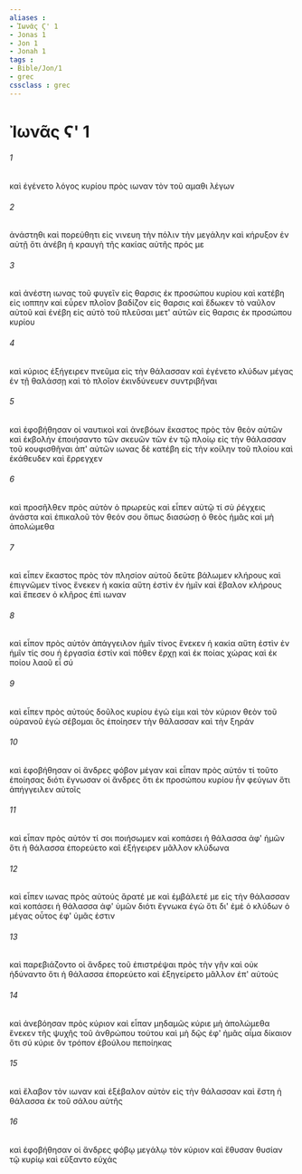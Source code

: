 ```yaml
---
aliases : 
- Ἰωνᾶς Ϛ' 1
- Jonas 1
- Jon 1
- Jonah 1
tags : 
- Bible/Jon/1
- grec
cssclass : grec
---
```


# Ἰωνᾶς Ϛ' 1

###### 1
καὶ ἐγένετο λόγος κυρίου πρὸς ιωναν τὸν τοῦ αμαθι λέγων
###### 2
ἀνάστηθι καὶ πορεύθητι εἰς νινευη τὴν πόλιν τὴν μεγάλην καὶ κήρυξον ἐν αὐτῇ ὅτι ἀνέβη ἡ κραυγὴ τῆς κακίας αὐτῆς πρός με
###### 3
καὶ ἀνέστη ιωνας τοῦ φυγεῖν εἰς θαρσις ἐκ προσώπου κυρίου καὶ κατέβη εἰς ιοππην καὶ εὗρεν πλοῖον βαδίζον εἰς θαρσις καὶ ἔδωκεν τὸ ναῦλον αὐτοῦ καὶ ἐνέβη εἰς αὐτὸ τοῦ πλεῦσαι μετ' αὐτῶν εἰς θαρσις ἐκ προσώπου κυρίου
###### 4
καὶ κύριος ἐξήγειρεν πνεῦμα εἰς τὴν θάλασσαν καὶ ἐγένετο κλύδων μέγας ἐν τῇ θαλάσσῃ καὶ τὸ πλοῖον ἐκινδύνευεν συντριβῆναι
###### 5
καὶ ἐφοβήθησαν οἱ ναυτικοὶ καὶ ἀνεβόων ἕκαστος πρὸς τὸν θεὸν αὐτῶν καὶ ἐκβολὴν ἐποιήσαντο τῶν σκευῶν τῶν ἐν τῷ πλοίῳ εἰς τὴν θάλασσαν τοῦ κουφισθῆναι ἀπ' αὐτῶν ιωνας δὲ κατέβη εἰς τὴν κοίλην τοῦ πλοίου καὶ ἐκάθευδεν καὶ ἔρρεγχεν
###### 6
καὶ προσῆλθεν πρὸς αὐτὸν ὁ πρωρεὺς καὶ εἶπεν αὐτῷ τί σὺ ῥέγχεις ἀνάστα καὶ ἐπικαλοῦ τὸν θεόν σου ὅπως διασώσῃ ὁ θεὸς ἡμᾶς καὶ μὴ ἀπολώμεθα
###### 7
καὶ εἶπεν ἕκαστος πρὸς τὸν πλησίον αὐτοῦ δεῦτε βάλωμεν κλήρους καὶ ἐπιγνῶμεν τίνος ἕνεκεν ἡ κακία αὕτη ἐστὶν ἐν ἡμῖν καὶ ἔβαλον κλήρους καὶ ἔπεσεν ὁ κλῆρος ἐπὶ ιωναν
###### 8
καὶ εἶπον πρὸς αὐτόν ἀπάγγειλον ἡμῖν τίνος ἕνεκεν ἡ κακία αὕτη ἐστὶν ἐν ἡμῖν τίς σου ἡ ἐργασία ἐστίν καὶ πόθεν ἔρχῃ καὶ ἐκ ποίας χώρας καὶ ἐκ ποίου λαοῦ εἶ σύ
###### 9
καὶ εἶπεν πρὸς αὐτούς δοῦλος κυρίου ἐγώ εἰμι καὶ τὸν κύριον θεὸν τοῦ οὐρανοῦ ἐγὼ σέβομαι ὃς ἐποίησεν τὴν θάλασσαν καὶ τὴν ξηράν
###### 10
καὶ ἐφοβήθησαν οἱ ἄνδρες φόβον μέγαν καὶ εἶπαν πρὸς αὐτόν τί τοῦτο ἐποίησας διότι ἔγνωσαν οἱ ἄνδρες ὅτι ἐκ προσώπου κυρίου ἦν φεύγων ὅτι ἀπήγγειλεν αὐτοῖς
###### 11
καὶ εἶπαν πρὸς αὐτόν τί σοι ποιήσωμεν καὶ κοπάσει ἡ θάλασσα ἀφ' ἡμῶν ὅτι ἡ θάλασσα ἐπορεύετο καὶ ἐξήγειρεν μᾶλλον κλύδωνα
###### 12
καὶ εἶπεν ιωνας πρὸς αὐτούς ἄρατέ με καὶ ἐμβάλετέ με εἰς τὴν θάλασσαν καὶ κοπάσει ἡ θάλασσα ἀφ' ὑμῶν διότι ἔγνωκα ἐγὼ ὅτι δι' ἐμὲ ὁ κλύδων ὁ μέγας οὗτος ἐφ' ὑμᾶς ἐστιν
###### 13
καὶ παρεβιάζοντο οἱ ἄνδρες τοῦ ἐπιστρέψαι πρὸς τὴν γῆν καὶ οὐκ ἠδύναντο ὅτι ἡ θάλασσα ἐπορεύετο καὶ ἐξηγείρετο μᾶλλον ἐπ' αὐτούς
###### 14
καὶ ἀνεβόησαν πρὸς κύριον καὶ εἶπαν μηδαμῶς κύριε μὴ ἀπολώμεθα ἕνεκεν τῆς ψυχῆς τοῦ ἀνθρώπου τούτου καὶ μὴ δῷς ἐφ' ἡμᾶς αἷμα δίκαιον ὅτι σύ κύριε ὃν τρόπον ἐβούλου πεποίηκας
###### 15
καὶ ἔλαβον τὸν ιωναν καὶ ἐξέβαλον αὐτὸν εἰς τὴν θάλασσαν καὶ ἔστη ἡ θάλασσα ἐκ τοῦ σάλου αὐτῆς
###### 16
καὶ ἐφοβήθησαν οἱ ἄνδρες φόβῳ μεγάλῳ τὸν κύριον καὶ ἔθυσαν θυσίαν τῷ κυρίῳ καὶ εὔξαντο εὐχάς
